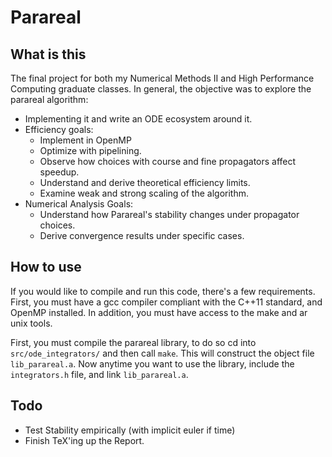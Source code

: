 # Parareal

## What is this

The final project for both my Numerical Methods II and High Performance
Computing graduate classes. In general, the objective was to explore the
parareal algorithm: 

- Implementing it and write an ODE ecosystem around it.
- Efficiency goals:
    - Implement in OpenMP
    - Optimize with pipelining.
    - Observe how choices with course and fine propagators affect speedup.
    - Understand and derive theoretical efficiency limits.
    - Examine weak and strong scaling of the algorithm.
- Numerical Analysis Goals:
    - Understand how Parareal's stability changes under propagator choices.
    - Derive convergence results under specific cases.

## How to use

If you would like to compile and run this code, there's a few requirements.
First, you must have a gcc compiler compliant with the C++11 standard, and
OpenMP installed. In addition, you must have access to the make and ar unix
tools. 

First, you must compile the parareal library, to do so cd into
`src/ode_integrators/` and then call `make`. This will construct the object file
`lib_parareal.a`. Now anytime you want to use the library, include the
`integrators.h` file, and link `lib_parareal.a`.

## Todo

- Test Stability empirically (with implicit euler if time)
- Finish TeX'ing up the Report.
